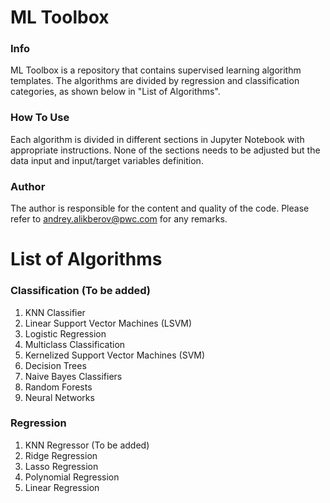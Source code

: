 # ML Toolbox
### Info 
ML Toolbox is a repository that contains supervised learning algorithm templates. The algorithms are divided by regression and classification categories, as shown below in "List of Algorithms". 

### How To Use
Each algorithm is divided in different sections in Jupyter Notebook with appropriate instructions. None of the sections needs to be adjusted but the data input and input/target variables definition. 

### Author
The author is responsible for the content and quality of the code. Please refer to andrey.alikberov@pwc.com for any remarks. 

# List of Algorithms
### Classification (To be added)
1. KNN Classifier
2. Linear Support Vector Machines (LSVM)
3. Logistic Regression
4. Multiclass Classification
5. Kernelized Support Vector Machines (SVM)
6. Decision Trees
7. Naive Bayes Classifiers
8. Random Forests
9. Neural Networks

### Regression 
1. KNN Regressor (To be added) 
2. Ridge Regression
3. Lasso Regression 
4. Polynomial Regression
5. Linear Regression 
 
